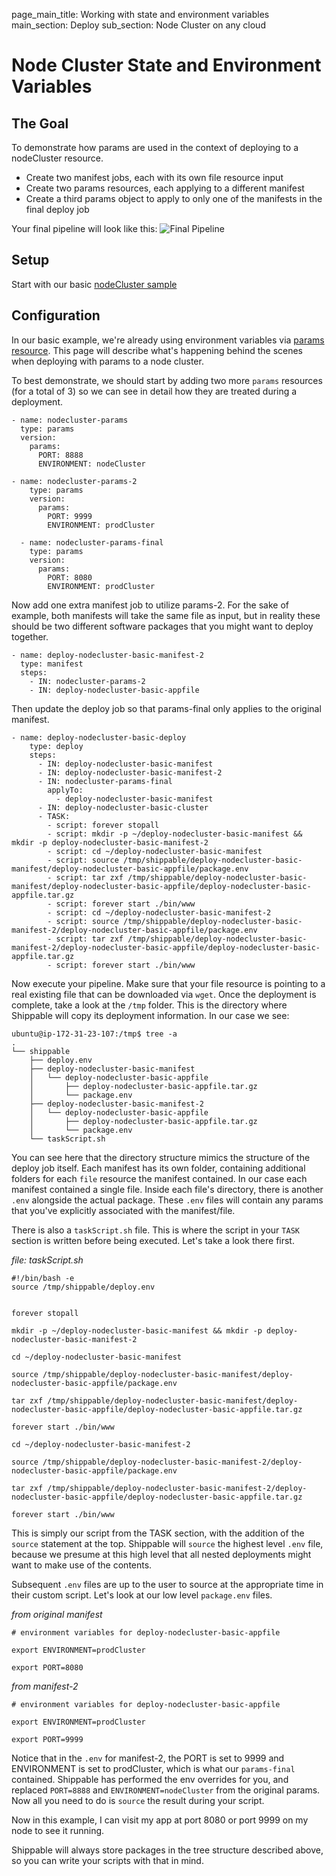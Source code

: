 page_main_title: Working with state and environment variables
main_section: Deploy
sub_section: Node Cluster on any cloud

# Node Cluster State and Environment Variables

## The Goal
To demonstrate how params are used in the context of deploying to a nodeCluster resource.

- Create two manifest jobs, each with its own file resource input
- Create two params resources, each applying to a different manifest
- Create a third params object to apply to only one of the manifests in the final deploy job

Your final pipeline will look like this:
<img src="../../images/deploy/nodecluster/state-env-final.png" alt="Final Pipeline">

## Setup
Start with our basic [nodeCluster sample](./vm-basic)

## Configuration
In our basic example, we're already using environment variables via [params resource](../reference/resource-params).  This page will describe what's happening behind the scenes when deploying with params to a node cluster.

To best demonstrate, we should start by adding two more `params` resources (for a total of 3) so we can see in detail how they are treated during a deployment.

```
- name: nodecluster-params
  type: params
  version:
    params:
      PORT: 8888
      ENVIRONMENT: nodeCluster

- name: nodecluster-params-2
    type: params
    version:
      params:
        PORT: 9999
        ENVIRONMENT: prodCluster

  - name: nodecluster-params-final
    type: params
    version:
      params:
        PORT: 8080
        ENVIRONMENT: prodCluster      
```

Now add one extra manifest job to utilize params-2. For the sake of example, both manifests will take the same file as input, but in reality these should be two different software packages that you might want to deploy together.
```
- name: deploy-nodecluster-basic-manifest-2
  type: manifest
  steps:
    - IN: nodecluster-params-2
    - IN: deploy-nodecluster-basic-appfile
```

Then update the deploy job so that params-final only applies to the original manifest.
```
- name: deploy-nodecluster-basic-deploy
    type: deploy
    steps:
      - IN: deploy-nodecluster-basic-manifest
      - IN: deploy-nodecluster-basic-manifest-2
      - IN: nodecluster-params-final
        applyTo:
          - deploy-nodecluster-basic-manifest
      - IN: deploy-nodecluster-basic-cluster
      - TASK:
        - script: forever stopall
        - script: mkdir -p ~/deploy-nodecluster-basic-manifest && mkdir -p deploy-nodecluster-basic-manifest-2
        - script: cd ~/deploy-nodecluster-basic-manifest
        - script: source /tmp/shippable/deploy-nodecluster-basic-manifest/deploy-nodecluster-basic-appfile/package.env
        - script: tar zxf /tmp/shippable/deploy-nodecluster-basic-manifest/deploy-nodecluster-basic-appfile/deploy-nodecluster-basic-appfile.tar.gz
        - script: forever start ./bin/www
        - script: cd ~/deploy-nodecluster-basic-manifest-2
        - script: source /tmp/shippable/deploy-nodecluster-basic-manifest-2/deploy-nodecluster-basic-appfile/package.env
        - script: tar zxf /tmp/shippable/deploy-nodecluster-basic-manifest-2/deploy-nodecluster-basic-appfile/deploy-nodecluster-basic-appfile.tar.gz
        - script: forever start ./bin/www
```

Now execute your pipeline. Make sure that your file resource is pointing to a real existing file that can be downloaded via `wget`.  Once the deployment is complete, take a look at the `/tmp` folder.  This is the directory where Shippable will copy its deployment information. In our case we see:
```
ubuntu@ip-172-31-23-107:/tmp$ tree -a
.
└── shippable
    ├── deploy.env
    ├── deploy-nodecluster-basic-manifest
    │   └── deploy-nodecluster-basic-appfile
    │       ├── deploy-nodecluster-basic-appfile.tar.gz
    │       └── package.env
    ├── deploy-nodecluster-basic-manifest-2
    │   └── deploy-nodecluster-basic-appfile
    │       ├── deploy-nodecluster-basic-appfile.tar.gz
    │       └── package.env
    └── taskScript.sh

```

You can see here that the directory structure mimics the structure of the deploy job itself.  Each manifest has its own folder, containing additional folders for each `file` resource the manifest contained. In our case each manifest contained a single file.  Inside each file's directory, there is another `.env` alongside the actual package.  These `.env` files will contain any params that you've explicitly associated with the manifest/file.

There is also a `taskScript.sh` file.  This is where the script in your `TASK` section is written before being executed.  Let's take a look there first.

*file: taskScript.sh*
```
#!/bin/bash -e
source /tmp/shippable/deploy.env


forever stopall

mkdir -p ~/deploy-nodecluster-basic-manifest && mkdir -p deploy-nodecluster-basic-manifest-2

cd ~/deploy-nodecluster-basic-manifest

source /tmp/shippable/deploy-nodecluster-basic-manifest/deploy-nodecluster-basic-appfile/package.env

tar zxf /tmp/shippable/deploy-nodecluster-basic-manifest/deploy-nodecluster-basic-appfile/deploy-nodecluster-basic-appfile.tar.gz

forever start ./bin/www

cd ~/deploy-nodecluster-basic-manifest-2

source /tmp/shippable/deploy-nodecluster-basic-manifest-2/deploy-nodecluster-basic-appfile/package.env

tar zxf /tmp/shippable/deploy-nodecluster-basic-manifest-2/deploy-nodecluster-basic-appfile/deploy-nodecluster-basic-appfile.tar.gz

forever start ./bin/www

```

This is simply our script from the TASK section, with the addition of the `source` statement at the top.  Shippable will `source` the highest level `.env` file, because we presume at this high level that all nested deployments might want to make use of the contents.

Subsequent `.env` files are up to the user to source at the appropriate time in their custom script.  Let's look at our low level `package.env` files.

*from original manifest*
```
# environment variables for deploy-nodecluster-basic-appfile

export ENVIRONMENT=prodCluster

export PORT=8080
```
*from manifest-2*
```
# environment variables for deploy-nodecluster-basic-appfile

export ENVIRONMENT=prodCluster

export PORT=9999
```

Notice that in the `.env` for manifest-2, the PORT is set to 9999 and ENVIRONMENT is set to prodCluster, which is what our `params-final` contained.  Shippable has performed the env overrides for you, and replaced `PORT=8888` and `ENVIRONMENT=nodeCluster` from the original params.  Now all you need to do is `source` the result during your script.

Now in this example, I can visit my app at port 8080 or port 9999 on my node to see it running.

Shippable will always store packages in the tree structure described above, so you can write your scripts with that in mind.

